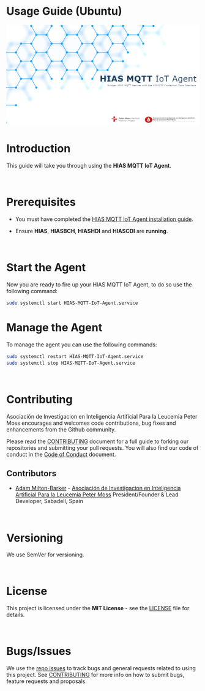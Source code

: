 #  Usage Guide (Ubuntu)

![HIAS MQTT IoT Agent](../img/project-banner.jpg)

# Introduction
This guide will take you through using the **HIAS MQTT IoT Agent**.

&nbsp;

# Prerequisites

- You must have completed the [HIAS MQTT IoT Agent installation guide](../installation/ubuntu.md).

- Ensure **HIAS**, **HIASBCH**, **HIASHDI** and **HIASCDI** are **running**.

&nbsp;

# Start the Agent

Now you are ready to fire up your HIAS MQTT IoT Agent, to do so use the following command:

``` bash
sudo systemctl start HIAS-MQTT-IoT-Agent.service
```

# Manage the Agent

To manage the agent you can use the following commands:

``` bash
sudo systemctl restart HIAS-MQTT-IoT-Agent.service
sudo systemctl stop HIAS-MQTT-IoT-Agent.service
```

&nbsp;

# Contributing
Asociación de Investigacion en Inteligencia Artificial Para la Leucemia Peter Moss encourages and welcomes code contributions, bug fixes and enhancements from the Github community.

Please read the [CONTRIBUTING](https://github.com/AIIAL/HIAS-MQTT-IoT-Agent/blob/main/CONTRIBUTING.md "CONTRIBUTING") document for a full guide to forking our repositories and submitting your pull requests. You will also find our code of conduct in the [Code of Conduct](https://github.com/AIIAL/HIAS-MQTT-IoT-Agent/blob/main/CODE-OF-CONDUCT.md) document.

## Contributors
- [Adam Milton-Barker](https://www.leukemiaairesearch.com/association/volunteers/adam-milton-barker "Adam Milton-Barker") - [Asociación de Investigacion en Inteligencia Artificial Para la Leucemia Peter Moss](https://www.leukemiaresearchassociation.ai "Asociación de Investigacion en Inteligencia Artificial Para la Leucemia Peter Moss") President/Founder & Lead Developer, Sabadell, Spain

&nbsp;

# Versioning
We use SemVer for versioning.

&nbsp;

# License
This project is licensed under the **MIT License** - see the [LICENSE](https://github.com/AIIAL/HIAS-MQTT-IoT-Agent/blob/main/LICENSE "LICENSE") file for details.

&nbsp;

# Bugs/Issues
We use the [repo issues](https://github.com/AIIAL/HIAS-MQTT-IoT-Agent/issues "repo issues") to track bugs and general requests related to using this project. See [CONTRIBUTING](https://github.com/AIIAL/HIAS-MQTT-IoT-Agent/CONTRIBUTING.md "CONTRIBUTING") for more info on how to submit bugs, feature requests and proposals.